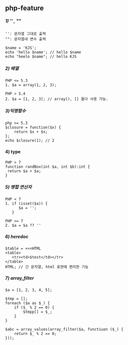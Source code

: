 ## php-feature


##### 1) '' , "" 
```
'': 문자열 그대로 출력
"": 문자열내 변수 출력

$name = 'KJS';
echo 'hello $name'; // hello $name
echo "heelo $name"; // hello KJS
```

##### 2) 배열
```
PHP <= 5.3
1. $a = array(1, 2, 3);

PHP > 5.4
2. $a = [1, 2, 3]; // array(), [] 둘다 사용 가능.
```

##### 3)익명함수
```
php >= 5.3
$closure = function($x) {
    return $x + $x;
};
echo $closure(1); // 2
```

#### 4) type
```
PHP > 7
function randBox(int $a, int $b):int {
 return $a + $a;
}
```

##### 5) 병합 연산자
```
PHP < 7
1. if (isset($a)) {
      $a = '';
   }

PHP >= 7
2. $a = $a ?? ''
```

##### 6) heredoc
```
$table = <<<HTML
<table>
   <tr><td>$test</td></tr>
</table>
HTML; // 긴 문자열, html 표현에 편리한 기능
```

##### 7) array_filter
```
$a = [1, 2, 3, 4, 5];

$tmp = [];
foreach ($a as $_) {
    if ($_ % 2 == 0) {
        $tmpp[] = $_; 
    }
}

$abc = array_values(array_filter($a, functiuon ($_) {
    return $_ % 2 == 0;
}));

```



